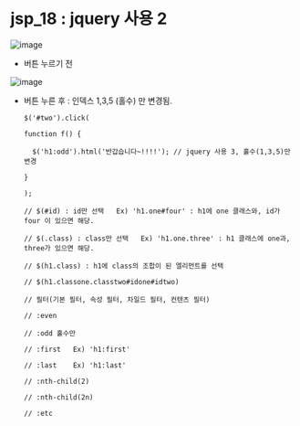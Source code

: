 # jsp_18 : jquery 사용 2

![image](https://user-images.githubusercontent.com/37132897/158184416-5d6f3bdf-6be1-40cd-92e9-4bc241fbc1d1.png)
- 버튼 누르기 전

![image](https://user-images.githubusercontent.com/37132897/158184443-9f743246-6cd0-465f-bc19-f45b3ceffb91.png)
- 버튼 누른 후 : 인덱스 1,3,5 (홀수) 만 변경됨.


      $('#two').click(

      function f() {
      
        $('h1:odd').html('반갑습니다~!!!!'); // jquery 사용 3, 홀수(1,3,5)만 변경
        
      }
      
      );
      
      // $(#id) : id만 선택   Ex) 'h1.one#four' : h1에 one 클래스와, id가 four 이 있으면 해당.
      
      // $(.class) : class만 선택   Ex) 'h1.one.three' : h1 클래스에 one과, three가 있으면 해당.
      
      // $(h1.class) : h1에 class의 조합이 된 엘리먼트를 선택
      
      // $(h1.classone.classtwo#idone#idtwo)

      // 필터(기본 필터, 속성 필터, 차일드 필터, 컨텐츠 필터)
      
      // :even
      
      // :odd 홀수만
      
      // :first   Ex) 'h1:first'
      
      // :last    Ex) 'h1:last'
      
      // :nth-child(2)
      
      // :nth-child(2n)
      
      // :etc
